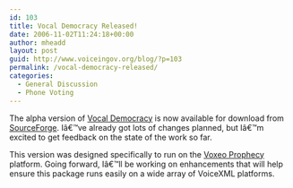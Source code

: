 ```yaml
---
id: 103
title: Vocal Democracy Released!
date: 2006-11-02T11:24:18+00:00
author: mheadd
layout: post
guid: http://www.voiceingov.org/blog/?p=103
permalink: /vocal-democracy-released/
categories:
  - General Discussion
  - Phone Voting
---
```

The alpha version of [Vocal Democracy](http://vdemocracy.sourceforge.net/) is now available for download from [SourceForge](https://sourceforge.net/project/showfiles.php?group_id=138695). Iâ€™ve already got lots of changes planned, but Iâ€™m excited to get feedback on the state of the work so far.

This version was designed specifically to run on the <a href="http://www.voxeo.com/prophecy/" target="_blank">Voxeo Prophecy</a> platform. Going forward, Iâ€™ll be working on enhancements that will help ensure this package runs easily on a wide array of VoiceXML platforms.